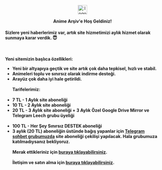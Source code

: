 ﻿<div align="center">
  <a href="https://t.me/animearsiv"><img height="30px" alt="logo" src="https://cdn.jsdelivr.net/gh/ripsivis/storage/logo6.png"/></a>
  <p><b>Anime Arşiv'e Hoş Geldiniz!<b></p>
</div>

#### Sizlere yeni haberlerimiz var, artık site hizmetimizi aylık hizmet olarak sunmaya karar verdik. 😇
<br/><br/>
**Yeni sitemizin başlıca özellikleri:**

 - Yeni bir altyapıya geçtik ve site artık çok daha tepkisel, hızlı ve
   stabil.
 - Animeleri toplu ve sınırsız olarak indirme desteği.
 - Arayüz çok daha iyi hale getirildi.
<br/><br/>
**Tarifelerimiz:**
<br/><br/>
 - **7 TL** - 1 Aylık site aboneliği
 - **10 TL** - 2 Aylık site aboneliği
 - **20 TL** - 3 Aylık site aboneliği + 3 Aylık Özel Google Drive Mirror ve Telegram Leech grubu üyeliği
<br/><br/>
 - **100 TL** - Her Şey Sınırsız **DESTEK** aboneliği
 - 3 aylık (20 TL) aboneliğin üstünde bağış yapanlar için [**Telegram
   sohbet grubumuzda**](https://t.me/animarsivchat) site aboneliği
   çekilişi yapılacak. Hala grubumuza katılmadıysanız bekliyoruz.
<br/><br/>
**Merak ettikleriniz için [buraya tıklayabilirsiniz](https://t.me/animearsivduyuru/5).**
<br/><br/>
**İletişim ve satın alma için [buraya tıklayabilirsiniz](https://t.me/kanekabkz).**

